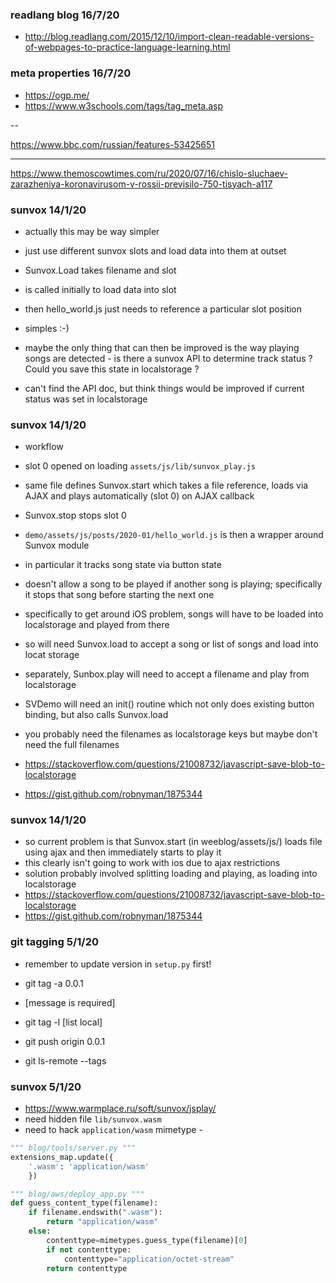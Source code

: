 ### readlang blog 16/7/20

- http://blog.readlang.com/2015/12/10/import-clean-readable-versions-of-webpages-to-practice-language-learning.html

### meta properties 16/7/20

- https://ogp.me/
- https://www.w3schools.com/tags/tag_meta.asp

--

https://www.bbc.com/russian/features-53425651

<title>Допрос следователя, шифрование и интерес силовиков: главные подробности дела Сафронова - BBC News Русская служба</title>
<meta name="description" content="Мосгорсуд в четверг рассмотрит апелляцию на арест обвиняемого в госизмене бывшего журналиста и советника главы &quot;Роскосмоса&quot; Ивана Сафронова. Русская служба Би-би-си рассказывает, что известно об уголовном деле Сафронова к настоящему моменту.">
<meta property="og:title" content="Допрос следователя, шифрование и интерес силовиков: главные подробности дела Сафронова" />
<meta property="og:type" content="article" />
<meta property="og:description" content="Мосгорсуд в четверг рассмотрит апелляцию на арест обвиняемого в госизмене бывшего журналиста и советника главы &quot;Роскосмоса&quot; Ивана Сафронова. Русская служба Би-би-си рассказывает, что известно об уголовном деле Сафронова к настоящему моменту." />
<meta property="og:site_name" content="BBC News Русская служба" />
<meta property="og:locale" content="ru_RU" />
<meta property="article:author" content="https://www.facebook.com/bbcnews" />
<meta property="article:section" content="Подробности" />
<meta property="og:url" content="https://www.bbc.com/russian/features-53425651" />
<meta property="og:image" content="https://ichef.bbci.co.uk/news/1024/branded_russian/2833/production/_113419201_gettyimages-1225251775.jpg" />
<meta property="og:image:alt" content="BBC News Русская служба. Иван Сафронов" />

---

https://www.themoscowtimes.com/ru/2020/07/16/chislo-sluchaev-zarazheniya-koronavirusom-v-rossii-previsilo-750-tisyach-a117

<meta property="og:site_name" content="The Moscow Times in Russian"/>
<title>Число случаев заражения коронавирусом в России превысило 750 тысяч</title>
<meta name="keywords" content="коронавирус">
<meta name="news_keywords" content="коронавирус">
<meta name="description" content="Количество смертельных случаев превысило 11 тысяч ">
<meta name="thumbnail" content="https://static.themoscowtimes.com/ru/image/320/cb/510081.jpg">
<meta name="author" content="The Moscow Times in Russian">
<meta property="og:url" content="https://www.themoscowtimes.com/ru/2020/07/16/chislo-sluchaev-zarazheniya-koronavirusom-v-rossii-previsilo-750-tisyach-a117">
<meta property="og:title" content="Число случаев заражения коронавирусом в России превысило 750 тысяч">
<meta property="og:type" content="article">
<meta property="og:description" content="Количество смертельных случаев превысило 11 тысяч ">
<meta property="og:image" content="https://static.themoscowtimes.com/ru/image/1360/cb/510081.jpg">
<meta property="og:image:width" content="1360">
<meta property="og:image:height" content="765">
<meta property="article:author" content="The Moscow Times in Russian">
<meta property="article:content_tier" content="free">
<meta property="article:modified_time" content="2020-07-16T11:45:57+02:00">
<meta property="article:published_time" content="2020-07-16T09:30:00+02:00">
<meta property="article:publisher" content="https://www.facebook.com/MoscowTimes">
<meta property="article:section" content="news">
<meta property="article:tag" content="Коронавирус">

### sunvox 14/1/20

- actually this may be way simpler
- just use different sunvox slots and load data into them at outset
- Sunvox.Load takes filename and slot
- is called initially to load data into slot
- then hello_world.js just needs to reference a particular slot position
- simples :-)

- maybe the only thing that can then be improved is the way playing songs are detected - is there a sunvox API to determine track status ? Could you save this state in localstorage ?
- can't find the API doc, but think things would be improved if current status was set in localstorage

### sunvox 14/1/20

- workflow
- slot 0 opened on loading `assets/js/lib/sunvox_play.js`
- same file defines Sunvox.start which takes a file reference, loads via AJAX and plays automatically (slot 0) on AJAX callback
- Sunvox.stop stops slot 0
- `demo/assets/js/posts/2020-01/hello_world.js` is then a wrapper around Sunvox module
- in particular it tracks song state via button state
- doesn't allow a song to be played if another song is playing; specifically it stops that song before starting the next one

- specifically to get around iOS problem, songs will have to be loaded into localstorage and played from there
- so will need Sunvox.load to accept a song or list of songs and load into locat storage
- separately, Sunbox.play will need to accept a filename and play from localstorage
- SVDemo will need an init() routine which not only does existing button binding, but also calls Sunvox.load
- you probably need the filenames as localstorage keys but maybe don't need the full filenames

- https://stackoverflow.com/questions/21008732/javascript-save-blob-to-localstorage
- https://gist.github.com/robnyman/1875344

### sunvox 14/1/20

- so current problem is that Sunvox.start (in weeblog/assets/js/) loads file using ajax and then immediately starts to play it
- this clearly isn't going to work with ios due to ajax restrictions
- solution probably involved splitting loading and playing, as loading into localstorage
- https://stackoverflow.com/questions/21008732/javascript-save-blob-to-localstorage
- https://gist.github.com/robnyman/1875344


### git tagging 5/1/20

- remember to update version in `setup.py` first!

- git tag -a 0.0.1
- [message is required]
- git tag -l [list local]
- git push origin 0.0.1
- git ls-remote --tags

### sunvox 5/1/20

- https://www.warmplace.ru/soft/sunvox/jsplay/
- need hidden file `lib/sunvox.wasm`
- need to hack `application/wasm` mimetype -

```python
""" blog/tools/server.py """
extensions_map.update({
    '.wasm': 'application/wasm'
    })
```

```python
""" blog/aws/deploy_app.py """
def guess_content_type(filename):
    if filename.endswith(".wasm"):
        return "application/wasm"
    else:
        contenttype=mimetypes.guess_type(filename)[0]
        if not contenttype:
            contenttype="application/octet-stream"
        return contenttype
```